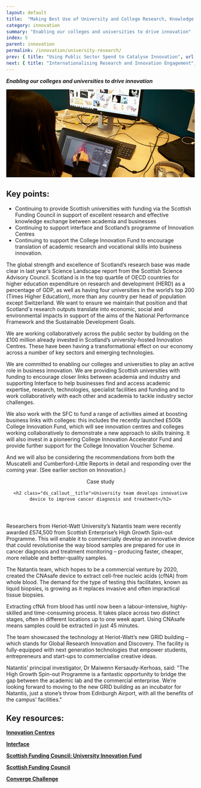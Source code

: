 ```yaml
---
layout: default
title:  "Making Best Use of University and College Research, Knowledge and Talent"
category: innovation
summary: "Enabling our colleges and universities to drive innovation"
index: 5
parent: innovation
permalink: /innovation/university-research/
prev: { title: "Using Public Sector Spend to Catalyse Innovation", url: "/innovation/public-sector/" }
next: { title: "Internationalising Research and Innovation Engagement", url: "/innovation/internationalising-research/" }
---
```

***Enabling our colleges and universities to drive innovation***

![A photograph of a student using computer imaging software](/assets/images/pageimages/Innovation.22.jpg)

## Key points:

* Continuing to provide Scottish universities with funding via the Scottish Funding Council in support of excellent research and effective knowledge exchange between academia and businesses
* Continuing to support interface and Scotland’s programme of  Innovation Centres
* Continuing to support the College Innovation Fund to encourage translation of academic research and vocational skills into business innovation.

The global strength and excellence of Scotland’s research base was made clear in last year’s Science Landscape report from the Scottish Science Advisory Council.  Scotland is in the top quartile of OECD countries for higher education expenditure on research and development (HERD) as a percentage of GDP, as well as having four universities in the world’s top 200 (Times Higher Education), more than any country per head of population except Switzerland. We want to ensure we maintain that position and that Scotland's research outputs translate into economic, social and environmental impacts in support of the aims of the National Performance Framework and the Sustainable Development Goals.

We are working collaboratively across the public sector by building on the £100 million already invested in Scotland’s university-hosted Innovation Centres.  These have been having a transformational effect on our economy across a number of key sectors and emerging technologies.

We are committed to enabling our colleges and universities to play an active role in business innovation. We are providing Scottish universities with funding to encourage closer links between academia and industry and supporting Interface to help businesses find and access academic expertise, research, technologies, specialist facilities and funding and to work collaboratively with each other and academia to tackle industry sector challenges.

We also work with the SFC to fund a range of activities aimed at boosting business links with colleges: this includes the recently launched £500k College Innovation Fund, which will see innovation centres and colleges working collaboratively to demonstrate a new approach to skills training.  It will also invest in a pioneering College Innovation Accelerator Fund and provide further support for the College Innovation Voucher Scheme.

And  we will also be considering the recommendations from both the Muscatelli and Cumberford-Little Reports in detail and responding over the coming year. (See earlier section on Innovation.)

<div class="ds_callout">
<header>
    <div class="ds_callout__label ds_content-label">Case study</div>

    <h2 class="ds_callout__title">University team develops innovative device to improve cancer diagnosis and treatment</h2>
</header>

<div class="ds_callout__content">
<p>Researchers from Heriot-Watt University’s Natantis team were recently awarded £574,500 from Scottish Enterprise’s High Growth Spin-out Programme. This will enable it to commercially develop an innovative device that could revolutionise the way blood samples are prepared for use in cancer diagnosis and treatment monitoring – producing faster, cheaper, more reliable and better-quality samples.  </p>
<p>The Natantis team, which hopes to be a commercial venture by 2020, created the CNAsafe device to extract cell-free nucleic acids (cfNA) from whole blood. The demand for the type of testing this facilitates, known as liquid biopsies, is growing as it replaces invasive and often impractical tissue biopsies.</p>
<p>Extracting cfNA from blood has until now been a labour-intensive, highly-skilled and time-consuming process. It takes place across two distinct stages, often in different locations up to one week apart. Using CNAsafe means samples could be extracted in just 45 minutes.</p>
<p>The team showcased the technology at Heriot-Watt’s new GRID building – which stands for Global Research Innovation and Discovery. The facility is fully-equipped with next generation technologies that empower students, entrepreneurs and start-ups to commercialise creative ideas.</p>
<p>Natantis’ principal investigator, Dr Maiwenn Kersaudy-Kerhoas, said: "The High Growth Spin-out Programme is a fantastic opportunity to bridge the gap between the academic lab and the commercial enterprise. We’re looking forward to moving to the new GRID building as an incubator for Natantis, just a stone’s throw from Edinburgh Airport, with all the benefits of the campus’ facilities."</p>
</div>
</div>

## Key resources:

**[Innovation Centres](https://www.innovationcentres.scot/)**

**[Interface](https://www.interface-online.org.uk/)**

**[Scottish Funding Council: University Innovation Fund](http://www.sfc.ac.uk/funding/university-funding/university-funding-innovation/university-innovation-funding.aspx/)**

**[Scottish Funding Council](http://www.sfc.ac.uk/)**

**[Converge Challenge](https://www.convergechallenge.com/)**
